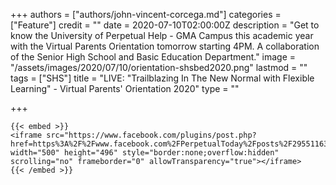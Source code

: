 +++
authors = ["authors/john-vincent-corcega.md"]
categories = ["Feature"]
credit = ""
date = 2020-07-10T02:00:00Z
description = "Get to know the University of Perpetual Help - GMA Campus this academic year with the Virtual Parents Orientation tomorrow starting 4PM. A collaboration of the Senior High School and Basic Education Department."
image = "/assets/images/2020/07/10/orientation-shsbed2020.png"
lastmod = ""
tags = ["SHS"]
title = "LIVE: \"Trailblazing In The New Normal with Flexible Learning\" - Virtual Parents' Orientation 2020"
type = ""

+++

    {{< embed >}}
    <iframe src="https://www.facebook.com/plugins/post.php?href=https%3A%2F%2Fwww.facebook.com%2FPerpetualToday%2Fposts%2F295511635143533&width=500" width="500" height="496" style="border:none;overflow:hidden" scrolling="no" frameborder="0" allowTransparency="true"></iframe>
    {{< /embed >}}